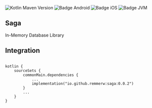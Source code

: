<div>
    <div>
        <img src="https://img.shields.io/maven-central/v/io.github.remmerw/saga" alt="Kotlin Maven Version" />
        <img src="https://img.shields.io/badge/Platform-Android-brightgreen.svg?logo=android" alt="Badge Android" />
        <img src="https://img.shields.io/badge/Platform-iOS%20%2F%20macOS-lightgrey.svg?logo=apple" alt="Badge iOS" />
        <img src="https://img.shields.io/badge/Platform-JVM-8A2BE2.svg?logo=openjdk" alt="Badge JVM" />
    </div>
</div>

## Saga
In-Memory Database Library

## Integration

```
    
kotlin {
    sourceSets {
        commonMain.dependencies {
            ...
            implementation("io.github.remmerw:saga:0.0.2") 
        }
        ...
    }
}
